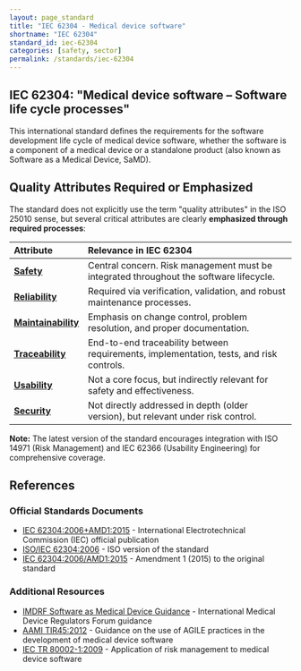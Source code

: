 ```yaml
---
layout: page_standard
title: "IEC 62304 - Medical device software"
shortname: "IEC 62304"
standard_id: iec-62304
categories: [safety, sector]
permalink: /standards/iec-62304
---
```


## IEC 62304: "Medical device software – Software life cycle processes"

This international standard defines the requirements for the software development life cycle of medical device software, whether the software is a component of a medical device or a standalone product (also known as Software as a Medical Device, SaMD).

## Quality Attributes Required or Emphasized

The standard does not explicitly use the term "quality attributes" in the ISO 25010 sense, but several critical attributes are clearly **emphasized through required processes**:

| Attribute | Relevance in IEC 62304 |
|:--- |:--- |
| **[Safety](/qualities/safety)** | Central concern. Risk management must be integrated throughout the software lifecycle. |
| **[Reliability](/qualities/reliability)** | Required via verification, validation, and robust maintenance processes. |
| **[Maintainability](/qualities/maintainability)** | Emphasis on change control, problem resolution, and proper documentation. |
| **[Traceability](/qualities/traceability)** | End-to-end traceability between requirements, implementation, tests, and risk controls. |
| **[Usability](/qualities/usability)** | Not a core focus, but indirectly relevant for safety and effectiveness. |
| **[Security](/qualities/security)** | Not directly addressed in depth (older version), but relevant under risk control. |

**Note:** The latest version of the standard encourages integration with ISO 14971 (Risk Management) and IEC 62366 (Usability Engineering) for comprehensive coverage.

## References

### Official Standards Documents
- [IEC 62304:2006+AMD1:2015](https://www.iec.ch/publications) - International Electrotechnical Commission (IEC) official publication
- [ISO/IEC 62304:2006](https://www.iso.org/standard/38421.html) - ISO version of the standard
- [IEC 62304:2006/AMD1:2015](https://webstore.iec.ch/publication/22790) - Amendment 1 (2015) to the original standard


### Additional Resources
- [IMDRF Software as Medical Device Guidance](http://www.imdrf.org/docs/imdrf/final/technical/imdrf-tech-131209-samd-framework-risk-categorization-131209.pdf) - International Medical Device Regulators Forum guidance
- [AAMI TIR45:2012](https://www.aami.org/standards/technical-information-reports-tirs) - Guidance on the use of AGILE practices in the development of medical device software
- [IEC TR 80002-1:2009](https://www.iec.ch/publications) - Application of risk management to medical device software